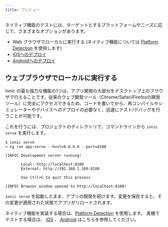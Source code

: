 ```yaml
---
title: プレビュー
---
```


<head>
  <title>プレビュー: WebブラウザでのIonicアプリローカル実行</title>
  <meta
    name="description"
    content="Previewing provides many different options to test native functionality based on needs. Use this feature to easily run your Ionic app locally in a web browser."
  />
</head>

ネイティブ機能のテストには、ターゲットとするプラットフォームやニーズに応じて、さまざまなオプションがあります。

- Web ブラウザでローカルに実行する (ネイティブ機能については [Platform Detection](../core-concepts/cross-platform.md) を使用します)
- [iOSへのデプロイ](ios.md)
- [Androidへのデプロイ](android.md)

## ウェブブラウザでローカルに実行する

Ionic の最も強力な機能の1つは、アプリ開発の大部分をデスクトップ上のブラウザで行えることです。従来のウェブ開発ツール（Chrome/Safari/Firefoxの開発ツール）に完全にアクセスできるため、コードを書いてから、再コンパイルやシミュレーターやデバイスへのデプロイの必要なく、迅速にテスト/デバッグを行うことが可能です。

これを行うには、プロジェクトのディレクトリで、コマンドラインから `ionic serve` を実行します。

```shell-session
$ ionic serve
> ng run app:serve --host=0.0.0.0 --port=8100

[INFO] Development server running!

       Local: http://localhost:8100
       External: http://192.168.1.169:8100

       Use Ctrl+C to quit this process

[INFO] Browser window opened to http://localhost:8100!
```

`ionic serve` を起動したまま、アプリの開発を続けます。変更を保存すると、その変更が適用された状態でアプリがリロードされます。

ネイティブ機能を実装する場合は、[Platform Detection](../core-concepts/cross-platform.md) を使用します。
実機でテストする場合は、 [iOS](ios.md) 、 [Android](android.md) はこちらを参照してください。
